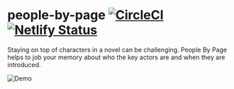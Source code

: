 # people-by-page [![CircleCI](https://circleci.com/gh/kunal-mandalia/people-by-page.svg?style=svg&circle-token=3766e40b284b462514fe026606b7a1bf2f400a06)](https://circleci.com/gh/kunal-mandalia/people-by-page) [![Netlify Status](https://api.netlify.com/api/v1/badges/723555fc-1a13-499d-8b84-93a536ac1b05/deploy-status)](https://app.netlify.com/sites/lucid-wing-7c116e/deploys)

Staying on top of characters in a novel can be challenging. People By Page helps to job your memory about who the key actors are and when they are introduced.

![Demo](./docs/demo-video.gif)